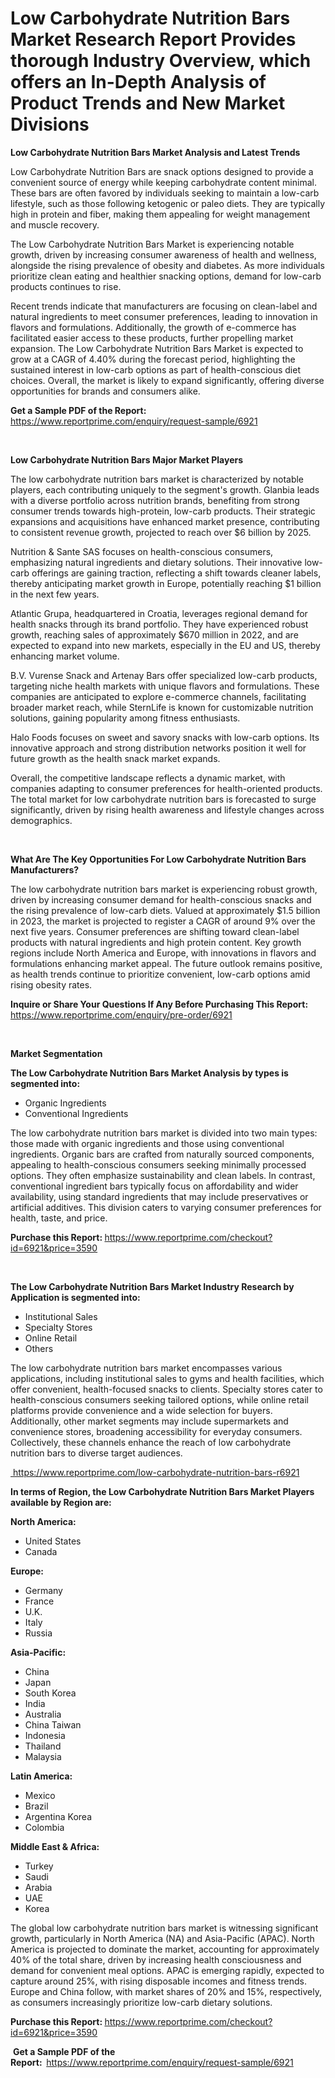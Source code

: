<p><h1>Low Carbohydrate Nutrition Bars Market Research Report Provides thorough Industry Overview, which offers an In-Depth Analysis of Product Trends and New Market Divisions</h1></p><p><strong>Low Carbohydrate Nutrition Bars Market Analysis and Latest Trends</strong></p>
<p><p>Low Carbohydrate Nutrition Bars are snack options designed to provide a convenient source of energy while keeping carbohydrate content minimal. These bars are often favored by individuals seeking to maintain a low-carb lifestyle, such as those following ketogenic or paleo diets. They are typically high in protein and fiber, making them appealing for weight management and muscle recovery.</p><p>The Low Carbohydrate Nutrition Bars Market is experiencing notable growth, driven by increasing consumer awareness of health and wellness, alongside the rising prevalence of obesity and diabetes. As more individuals prioritize clean eating and healthier snacking options, demand for low-carb products continues to rise. </p><p>Recent trends indicate that manufacturers are focusing on clean-label and natural ingredients to meet consumer preferences, leading to innovation in flavors and formulations. Additionally, the growth of e-commerce has facilitated easier access to these products, further propelling market expansion. The Low Carbohydrate Nutrition Bars Market is expected to grow at a CAGR of 4.40% during the forecast period, highlighting the sustained interest in low-carb options as part of health-conscious diet choices. Overall, the market is likely to expand significantly, offering diverse opportunities for brands and consumers alike.</p></p>
<p><strong>Get a Sample PDF of the Report:&nbsp;</strong> <a href="https://www.reportprime.com/enquiry/request-sample/6921?utm_campaign=4555&utm_medium=2&utm_source=Github&utm_content=ia&utm_term=17052025&utm_id=low-carbohydrate-nutrition-bars">https://www.reportprime.com/enquiry/request-sample/6921</a></p>
<p>&nbsp;</p>
<p><strong>Low Carbohydrate Nutrition Bars Major Market Players</strong></p>
<p><p>The low carbohydrate nutrition bars market is characterized by notable players, each contributing uniquely to the segment's growth. Glanbia leads with a diverse portfolio across nutrition brands, benefiting from strong consumer trends towards high-protein, low-carb products. Their strategic expansions and acquisitions have enhanced market presence, contributing to consistent revenue growth, projected to reach over $6 billion by 2025.</p><p>Nutrition & Sante SAS focuses on health-conscious consumers, emphasizing natural ingredients and dietary solutions. Their innovative low-carb offerings are gaining traction, reflecting a shift towards cleaner labels, thereby anticipating market growth in Europe, potentially reaching $1 billion in the next few years.</p><p>Atlantic Grupa, headquartered in Croatia, leverages regional demand for health snacks through its brand portfolio. They have experienced robust growth, reaching sales of approximately $670 million in 2022, and are expected to expand into new markets, especially in the EU and US, thereby enhancing market volume.</p><p>B.V. Vurense Snack and Artenay Bars offer specialized low-carb products, targeting niche health markets with unique flavors and formulations. These companies are anticipated to explore e-commerce channels, facilitating broader market reach, while SternLife is known for customizable nutrition solutions, gaining popularity among fitness enthusiasts.</p><p>Halo Foods focuses on sweet and savory snacks with low-carb options. Its innovative approach and strong distribution networks position it well for future growth as the health snack market expands. </p><p>Overall, the competitive landscape reflects a dynamic market, with companies adapting to consumer preferences for health-oriented products. The total market for low carbohydrate nutrition bars is forecasted to surge significantly, driven by rising health awareness and lifestyle changes across demographics.</p></p>
<p>&nbsp;</p>
<p><strong>What Are The Key Opportunities For Low Carbohydrate Nutrition Bars Manufacturers?</strong></p>
<p><p>The low carbohydrate nutrition bars market is experiencing robust growth, driven by increasing consumer demand for health-conscious snacks and the rising prevalence of low-carb diets. Valued at approximately $1.5 billion in 2023, the market is projected to register a CAGR of around 9% over the next five years. Consumer preferences are shifting toward clean-label products with natural ingredients and high protein content. Key growth regions include North America and Europe, with innovations in flavors and formulations enhancing market appeal. The future outlook remains positive, as health trends continue to prioritize convenient, low-carb options amid rising obesity rates.</p></p>
<p><strong>Inquire or Share Your Questions If Any Before Purchasing This Report:</strong> <a href="https://www.reportprime.com/enquiry/pre-order/6921?utm_campaign=4555&utm_medium=2&utm_source=Github&utm_content=ia&utm_term=17052025&utm_id=low-carbohydrate-nutrition-bars">https://www.reportprime.com/enquiry/pre-order/6921</a></p>
<p>&nbsp;</p>
<p><strong>Market Segmentation</strong></p>
<p><strong>The Low Carbohydrate Nutrition Bars Market Analysis by types is segmented into:</strong></p>
<p><ul><li>Organic Ingredients</li><li>Conventional Ingredients</li></ul></p>
<p><p>The low carbohydrate nutrition bars market is divided into two main types: those made with organic ingredients and those using conventional ingredients. Organic bars are crafted from naturally sourced components, appealing to health-conscious consumers seeking minimally processed options. They often emphasize sustainability and clean labels. In contrast, conventional ingredient bars typically focus on affordability and wider availability, using standard ingredients that may include preservatives or artificial additives. This division caters to varying consumer preferences for health, taste, and price.</p></p>
<p><strong>Purchase this Report:&nbsp;</strong><a href="https://www.reportprime.com/checkout?id=6921&price=3590&utm_campaign=4555&utm_medium=2&utm_source=Github&utm_content=ia&utm_term=17052025&utm_id=low-carbohydrate-nutrition-bars">https://www.reportprime.com/checkout?id=6921&price=3590</a></p>
<p>&nbsp;</p>
<p><strong>The Low Carbohydrate Nutrition Bars Market Industry Research by Application is segmented into:</strong></p>
<p><ul><li>Institutional Sales</li><li>Specialty Stores</li><li>Online Retail</li><li>Others</li></ul></p>
<p><p>The low carbohydrate nutrition bars market encompasses various applications, including institutional sales to gyms and health facilities, which offer convenient, health-focused snacks to clients. Specialty stores cater to health-conscious consumers seeking tailored options, while online retail platforms provide convenience and a wide selection for buyers. Additionally, other market segments may include supermarkets and convenience stores, broadening accessibility for everyday consumers. Collectively, these channels enhance the reach of low carbohydrate nutrition bars to diverse target audiences.</p></p>
<p><a href="https://www.reportprime.com/low-carbohydrate-nutrition-bars-r6921?utm_campaign=4555&utm_medium=2&utm_source=Github&utm_content=ia&utm_term=17052025&utm_id=low-carbohydrate-nutrition-bars">&nbsp;https://www.reportprime.com/low-carbohydrate-nutrition-bars-r6921</a></p>
<p><strong>In terms of Region, the Low Carbohydrate Nutrition Bars Market Players available by Region are:</strong></p>
<p>
    <p> <strong> North America: </strong>
        <ul>
            <li>United States</li>
            <li>Canada</li>
        </ul>
        </p> 
    <p> <strong> Europe: </strong>
        <ul>
            <li>Germany</li>
            <li>France</li>
            <li>U.K.</li>
            <li>Italy</li>
            <li>Russia</li>
        </ul>
        </p> 
    <p> <strong> Asia-Pacific: </strong>
        <ul>
            <li>China</li>
            <li>Japan</li>
            <li>South Korea</li>
            <li>India</li>
            <li>Australia</li>
            <li>China Taiwan</li>
            <li>Indonesia</li>
            <li>Thailand</li>
            <li>Malaysia</li>
        </ul>
        </p> 
    <p> <strong> Latin America: </strong>
        <ul>
            <li>Mexico</li>
            <li>Brazil</li>
            <li>Argentina Korea</li>
            <li>Colombia</li>
        </ul>
        </p> 
    <p> <strong> Middle East & Africa: </strong>
        <ul>
            <li>Turkey</li>
            <li>Saudi</li>
            <li>Arabia</li>
            <li>UAE</li>
            <li>Korea</li>
        </ul>
    </p>
    </p>
<p><p>The global low carbohydrate nutrition bars market is witnessing significant growth, particularly in North America (NA) and Asia-Pacific (APAC). North America is projected to dominate the market, accounting for approximately 40% of the total share, driven by increasing health consciousness and demand for convenient meal options. APAC is emerging rapidly, expected to capture around 25%, with rising disposable incomes and fitness trends. Europe and China follow, with market shares of 20% and 15%, respectively, as consumers increasingly prioritize low-carb dietary solutions.</p></p>
<p><strong>Purchase this Report: </strong><a href="https://www.reportprime.com/checkout?id=6921&price=3590&utm_campaign=4555&utm_medium=2&utm_source=Github&utm_content=ia&utm_term=17052025&utm_id=low-carbohydrate-nutrition-bars">https://www.reportprime.com/checkout?id=6921&price=3590</a></p>
<p>&nbsp;<strong>Get a Sample PDF of the Report:&nbsp;&nbsp;</strong><a href="https://www.reportprime.com/enquiry/request-sample/6921?utm_campaign=4555&utm_medium=2&utm_source=Github&utm_content=ia&utm_term=17052025&utm_id=low-carbohydrate-nutrition-bars">https://www.reportprime.com/enquiry/request-sample/6921</a></p>
<p><strong></strong></p>
<p><p></p><p></p><p></p></p>